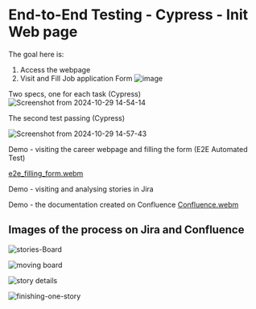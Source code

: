 
# End-to-End Testing - Cypress - Init Web page

The goal here is:
1. Access the webpage
2. Visit and Fill Job application Form 
![image](https://github.com/user-attachments/assets/771cf138-5478-4775-acf4-4481b5eac039)

Two specs, one for each task (Cypress)
![Screenshot from 2024-10-29 14-54-14](https://github.com/user-attachments/assets/c8565f1e-36ff-4055-af9e-205679d4e73b)

The second test passing (Cypress)

![Screenshot from 2024-10-29 14-57-43](https://github.com/user-attachments/assets/aa27c8ec-ad8d-4a0a-ac30-2cee41929a8e)

Demo - visiting the career webpage and filling the form (E2E Automated Test)

[e2e_filling_form.webm](https://github.com/user-attachments/assets/66a9186f-bb07-408c-a5fc-c32ae7bbb122)

Demo - visiting and analysing stories in Jira

Demo - the documentation created on Confluence 
[Confluence.webm](https://github.com/user-attachments/assets/4cbf9a20-7959-4b10-95be-0836cc3df92f)

## Images of the process on Jira and Confluence 
![stories-Board](https://github.com/user-attachments/assets/b533d88c-3373-4188-a15a-2028d999ec83)

![moving board](https://github.com/user-attachments/assets/921e6614-5d72-4c33-bc32-bb697fe02f50)

![story details](https://github.com/user-attachments/assets/4ef72ead-f022-4c4b-ab75-81e2fcb1dfc1)

![finishing-one-story](https://github.com/user-attachments/assets/a3423d5f-8d2c-48d5-8789-fd1941adbc17)
